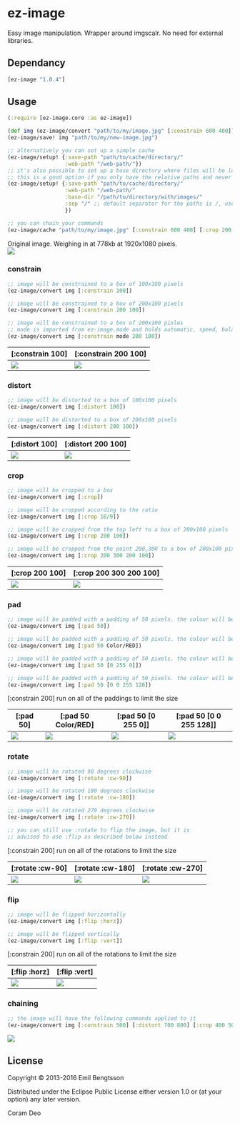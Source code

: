# ez-image

Easy image manipulation. Wrapper around imgscalr. No need for external libraries.

## Dependancy
```clojure
[ez-image "1.0.4"]
```

## Usage

```clojure
(:require [ez-image.core :as ez-image])

(def img (ez-image/convert "path/to/my/image.jpg" [:constrain 600 400])) ;; will give back a BufferedImage object
(ez-image/save! img "path/to/my/new-image.jpg")

;; alternatively you can set up a simple cache
(ez-image/setup! {:save-path "path/to/cache/directory/" 
                  :web-path "/web-path/"})
;; it's also possible to set up a base directory where files will be looked for
;; this is a good option if you only have the relative paths and never the full path
(ez-image/setup! {:save-path "path/to/cache/directory/" 
                  :web-path "/web-path/"
                  :base-dir "/path/to/directory/with/images/"
                  :sep "/" ;; default separator for the paths is /, use this option to change it
                  })

;; you can chain your commands
(ez-image/cache "path/to/my/image.jpg" [:constrain 600 400] [:crop 200 200]) ;; will give back "/web-path/<md5-sum>.jpg"
```

Original image. Weighing in at 778kb at 1920x1080 pixels.  
![](https://raw.github.com/emil0r/ez-image/screenshots/left-right.jpg)

### constrain
```clojure
;; image will be constrained to a box of 100x100 pixels
(ez-image/convert img [:constrain 100])

;; image will be constrained to a box of 200x100 pixels
(ez-image/convert img [:constrain 200 100])

;; image will be constrained to a box of 200x100 pixles
;; mode is imported from ez-image.mode and holds automatic, speed, balanced, quality and ultra-quality
(ez-image/convert img [:constrain mode 200 100])
```
| [:constrain 100] | [:constrain 200 100] |
| ---------------- | -------------------- |
| ![](https://raw.github.com/emil0r/ez-image/screenshots/left-right-constrain-100.jpg) | ![](https://raw.github.com/emil0r/ez-image/screenshots/left-right-constrain-200x100.jpg) |


### distort
```clojure
;; image will be distorted to a box of 100x100 pixels
(ez-image/convert img [:distort 100])

;; image will be distorted to a box of 200x100 pixels
(ez-image/convert img [:distort 200 100])
```
| [:distort 100] | [:distort 200 100] |
| -------------- | ------------------ |
| ![](https://raw.github.com/emil0r/ez-image/screenshots/left-right-distort-100.jpg) | ![](https://raw.github.com/emil0r/ez-image/screenshots/left-right-distort-200x100.jpg) |


### crop
```clojure
;; image will be cropped to a box
(ez-image/convert img [:crop])

;; image will be cropped according to the ratio
(ez-image/convert img [:crop 16/9])

;; image will be cropped from the top left to a box of 200x100 pixels
(ez-image/convert img [:crop 200 100])

;; image will be cropped from the point 200,300 to a box of 200x100 pixels
(ez-image/convert img [:crop 200 300 200 100])
```
| [:crop 200 100] | [:crop 200 300 200 100] |
| --------------- | ----------------------- |
| ![](https://raw.github.com/emil0r/ez-image/screenshots/left-right-crop-200x100.jpg) | ![](https://raw.github.com/emil0r/ez-image/screenshots/left-right-crop-200x300-200x100.jpg) |


### pad
```clojure
;; image will be padded with a padding of 50 pixels. the colour will be black
(ez-image/convert img [:pad 50])

;; image will be padded with a padding of 50 pixels. the colour will be red
(ez-image/convert img [:pad 50 Color/RED])

;; image will be padded with a padding of 50 pixels. the colour will be green
(ez-image/convert img [:pad 50 [0 255 0]])

;; image will be padded with a padding of 50 pixels. the colour will be blue and have an alpha of 50%
(ez-image/convert img [:pad 50 [0 0 255 128])
```

[:constrain 200] run on all of the paddings to limit the size  

| [:pad 50] | [:pad 50 Color/RED] | [:pad 50 [0 255 0]] | [:pad 50 [0 0 255 128]] |
| --------- | ------------------- | ------------------- | ----------------------- |
| ![](https://raw.github.com/emil0r/ez-image/screenshots/left-right-pad-50.jpg) | ![](https://raw.github.com/emil0r/ez-image/screenshots/left-right-pad-50-red.jpg) | ![](https://raw.github.com/emil0r/ez-image/screenshots/left-right-pad-50-green.jpg) | ![](https://raw.github.com/emil0r/ez-image/screenshots/left-right-pad-50-blue-alpha-50.jpg) |


### rotate
```clojure
;; image will be rotated 90 degrees clockwise
(ez-image/convert img [:rotate :cw-90])

;; image will be rotated 180 degrees clockwise
(ez-image/convert img [:rotate :cw-180])

;; image will be rotated 270 degrees clockwise
(ez-image/convert img [:rotate :cw-270])

;; you can still use :rotate to flip the image, but it is 
;; advised to use :flip as described below instead
```

[:constrain 200] run on all of the rotations to limit the size  

| [:rotate :cw-90] | [:rotate :cw-180] | [:rotate :cw-270] |
| ---------------- | ----------------- | ----------------- |
| ![](https://raw.github.com/emil0r/ez-image/screenshots/left-right-rotate-cw-90.jpg) | ![](https://raw.github.com/emil0r/ez-image/screenshots/left-right-rotate-cw-180.jpg) | ![](https://raw.github.com/emil0r/ez-image/screenshots/left-right-rotate-cw-270.jpg) |

### flip
```clojure
;; image will be flipped horizontally
(ez-image/convert img [:flip :horz])

;; image will be flipped vertically
(ez-image/convert img [:flip :vert])
```


[:constrain 200] run on all of the rotations to limit the size  

| [:flip :horz] | [:flip :vert] |
| ---------------- | ----------------- |
|  ![](https://raw.github.com/emil0r/ez-image/screenshots/left-right-rotate-flip-horz.jpg) | ![](https://raw.github.com/emil0r/ez-image/screenshots/left-right-rotate-flip-vert.jpg) |


### chaining
```clojure
;; the image will have the following commands applied to it
(ez-image/convert img [:constrain 500] [:distort 700 800] [:crop 400 500] [:rotate :cw-90] [:pad 200])
```
![](https://raw.github.com/emil0r/ez-image/screenshots/left-right-chained.jpg)

## License

Copyright © 2013-2016 Emil Bengtsson

Distributed under the Eclipse Public License either version 1.0 or (at
your option) any later version.


Coram Deo
